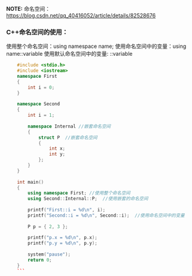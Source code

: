 **NOTE:** 命名空间：https://blog.csdn.net/qq_40416052/article/details/82528676

### C++命名空间的使用：

使用整个命名空间：using namespace name;
使用命名空间中的变量：using name::variable
使用默认命名空间中的变量:  ::variable

```C++
    #include <stdio.h>
    #include <iostream>
    namespace First 
    {
        int i = 0;
    }
    
    namespace Second
    {
        int i = 1;
    
        namespace Internal //嵌套命名空间
        {
            struct P  //嵌套命名空间
            {
                int x;
                int y;
            };
        }
    }
    
    int main()
    {
        using namespace First; //使用整个命名空间
        using Second::Internal::P;  //使用嵌套的命名空间
    
        printf("First::i = %d\n", i);
        printf("Second::i = %d\n", Second::i);  //使用命名空间中的变量
    
        P p = { 2, 3 };
    
        printf("p.x = %d\n", p.x);
        printf("p.y = %d\n", p.y);
    
        system("pause");
        return 0;
    }
    ```